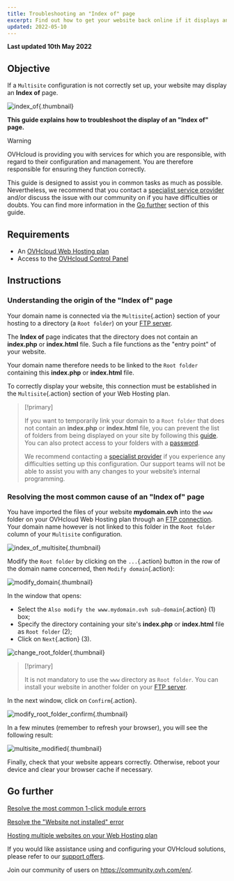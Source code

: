 ```yaml
---
title: Troubleshooting an "Index of" page
excerpt: Find out how to get your website back online if it displays an "Index of" page
updated: 2022-05-10
---
```


**Last updated 10th May 2022**

## Objective

If a `Multisite` configuration is not correctly set up, your website may display an **Index of** page.

![index_of](images/index_of.png){.thumbnail}

**This guide explains how to troubleshoot the display of an "Index of" page.**

> [!warning]
> OVHcloud is providing you with services for which you are responsible, with regard to their configuration and management. You are therefore responsible for ensuring they function correctly.
>
>This guide is designed to assist you in common tasks as much as possible. Nevertheless, we recommend that you contact a [specialist service provider](https://partner.ovhcloud.com/en/directory/) and/or discuss the issue with our community on if you have difficulties or doubts. You can find more information in the [Go further](#gofurther) section of this guide.
>

## Requirements

- An [OVHcloud Web Hosting plan](https://www.ovhcloud.com/en/web-hosting/)
- Access to the [OVHcloud Control Panel](https://ca.ovh.com/auth/?action=gotomanager&from=https://www.ovh.com/world/&ovhSubsidiary=we)

## Instructions

### Understanding the origin of the "Index of" page

Your domain name is connected via the `Multisite`{.action} section of your hosting to a directory (a `Root folder`) on your [FTP server](/pages/web/hosting/ftp_connection).

The **Index of** page indicates that the directory does not contain an **index.php** or **index.html** file. Such a file functions as the "entry point" of your website.

Your domain name therefore needs to be linked to the `Root folder` containing this **index.php** or **index.html** file. 

To correctly display your website, this connection must be established in the `Multisite`{.action} section of your Web Hosting plan.

> [!primary]
>
> If you want to temporarily link your domain to a `Root folder` that does not contain an **index.php** or **index.html** file, you can prevent the list of folders from being displayed on your site by following this [guide](/pages/web/hosting/htaccess_what_else_can_you_do#prevent-the-content-of-a-directory-from-being-listed). You can also protect access to your folders with a [password](/pages/web/hosting/htaccess_protect_directory_by_password).
>
> We recommend contacting a [specialist provider](https://partner.ovhcloud.com/en/directory/) if you experience any difficulties setting up this configuration. Our support teams will not be able to assist you with any changes to your website’s internal programming.

### Resolving the most common cause of an "Index of" page

You have imported the files of your website **mydomain.ovh** into the `www` folder on your OVHcloud Web Hosting plan through an [FTP connection](/pages/web/hosting/ftp_connection). Your domain name however is not linked to this folder in the `Root folder` column of your `Multisite` configuration.

![index_of_multisite](images/index_of_multisite.png){.thumbnail}

Modify the `Root folder` by clicking on the `...`{.action} button in the row of the domain name concerned, then `Modify domain`{.action}:

![modify_domain](images/modify_domain.png){.thumbnail}

In the window that opens:

- Select the `Also modify the www.mydomain.ovh sub-domain`{.action} (1) box;
- Specify the directory containing your site's **index.php** or **index.html** file as `Root folder` (2);
- Click on `Next`{.action} (3).

![change_root_folder](images/change_root_folder01.png){.thumbnail}

> [!primary]
>
> It is not mandatory to use the `www` directory as `Root folder`. You can install your website in another folder on your [FTP server](/pages/web/hosting/ftp_connection).
>

In the next window, click on `Confirm`{.action}.

![modify_root_folder_confirm](images/modify_root_folder_confirm.png){.thumbnail}

In a few minutes (remember to refresh your browser), you will see the following result:

![multisite_modified](images/multisite_modified.png){.thumbnail}

Finally, check that your website appears correctly. Otherwise, reboot your device and clear your browser cache if necessary.

## Go further <a name="gofurther"></a>

[Resolve the most common 1-click module errors](/pages/web/hosting/diagnostic_errors_module1clic)

[Resolve the "Website not installed" error](/pages/web/hosting/multisites_website_not_installed)

[Hosting multiple websites on your Web Hosting plan](/pages/web/hosting/multisites_configure_multisite)

If you would like assistance using and configuring your OVHcloud solutions, please refer to our [support offers](https://www.ovhcloud.com/en/support-levels/).

Join our community of users on <https://community.ovh.com/en/>.
